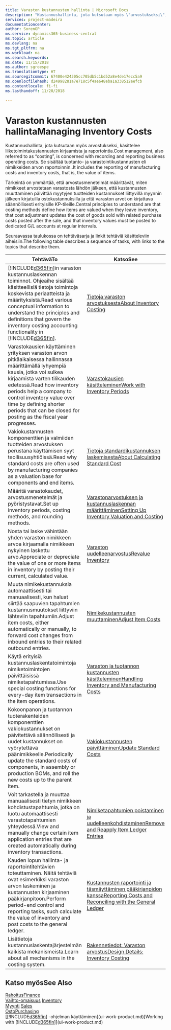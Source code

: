 ```yaml
---
title: Varaston kustannusten hallinta | Microsoft Docs
description: "Kustannushallinta, jota kutsutaan myös \"arvostukseksi\", käsittelee liiketoiminnan toimintokustannusten tallennusta ja raportointia. Se sisältää tuotanto- ja varastointikustannusten eli nimikkeiden arvon raportoinnin.."
services: project-madeira
documentationcenter: 
author: SorenGP
ms.service: dynamics365-business-central
ms.topic: article
ms.devlang: na
ms.tgt_pltfrm: na
ms.workload: na
ms.search.keywords: 
ms.date: 11/15/2018
ms.author: sgroespe
ms.translationtype: HT
ms.sourcegitcommit: 67400e424305cc705db5c1bd52a8e4de17ecc5a9
ms.openlocfilehash: d24998281a7e718c5f4ae648eba1a338512eefcb
ms.contentlocale: fi-fi
ms.lasthandoff: 11/20/2018

---
```

# <a name="managing-inventory-costs"></a><span data-ttu-id="6163b-104">Varaston kustannusten hallinta</span><span class="sxs-lookup"><span data-stu-id="6163b-104">Managing Inventory Costs</span></span>
<span data-ttu-id="6163b-105">Kustannushallinta, jota kutsutaan myös arvostukseksi, käsittelee liiketoimintakustannusten kirjaamista ja raportointia.</span><span class="sxs-lookup"><span data-stu-id="6163b-105">Cost management, also referred to as “costing”, is concerned with recording and reporting business operating costs.</span></span> <span data-ttu-id="6163b-106">Se sisältää tuotanto- ja varastointikustannusten eli nimikkeiden arvon raportoinnin..</span><span class="sxs-lookup"><span data-stu-id="6163b-106">It includes the reporting of manufacturing costs and inventory costs, that is, the value of items.</span></span>   

<span data-ttu-id="6163b-107">Tärkeintä on ymmärtää, että arvostusmenetelmät määrittävät, miten nimikkeet arvostetaan varastosta lähdön jälkeen, että kustannusten muuttaminen päivittää myytyjen tuotteiden kustannukset liittyvillä myynnin jälkeen kirjatuilla ostokustannuksilla ja että varaston arvot on kirjattava säännöllisesti erityisille KP-tileille.</span><span class="sxs-lookup"><span data-stu-id="6163b-107">Central principles to understand are that costing methods define how items are valued when they leave inventory, that cost adjustment updates the cost of goods sold with related purchase costs posted after the sale, and that inventory values must be posted to dedicated G/L accounts at regular intervals.</span></span>

<span data-ttu-id="6163b-108">Seuraavassa taulukossa on tehtäväsarja ja linkit tehtäviä käsitteleviin aiheisiin.</span><span class="sxs-lookup"><span data-stu-id="6163b-108">The following table describes a sequence of tasks, with links to the topics that describe them.</span></span>

|<span data-ttu-id="6163b-109">**Tehtävä**</span><span class="sxs-lookup"><span data-stu-id="6163b-109">**To**</span></span>|<span data-ttu-id="6163b-110">**Katso**</span><span class="sxs-lookup"><span data-stu-id="6163b-110">**See**</span></span>|  
|------------|-------------|  
|<span data-ttu-id="6163b-111">[!INCLUDE[d365fin](includes/d365fin_md.md)]in varaston kustannuslaskennan toiminnot. Ohjeaihe sisältää käsitteellisiä tietoja toimintoja koskevista periaatteista ja määrityksistä.</span><span class="sxs-lookup"><span data-stu-id="6163b-111">Read various conceptual information to understand the principles and definitions that govern the inventory costing accounting functionality in [!INCLUDE[d365fin](includes/d365fin_md.md)].</span></span>|[<span data-ttu-id="6163b-112">Tietoja varaston arvostuksesta</span><span class="sxs-lookup"><span data-stu-id="6163b-112">About Inventory Costing</span></span>](finance-learn-about-costing.md)|  
|<span data-ttu-id="6163b-113">Varastokausien käyttäminen yrityksen varaston arvon pitkäaikaisessa hallinnassa määrittämällä lyhyempiä kausia, jotka voi sulkea kirjaamista varten tilikauden edetessä.</span><span class="sxs-lookup"><span data-stu-id="6163b-113">Read how inventory periods help a company to control inventory value over time by defining shorter periods that can be closed for posting as the fiscal year progresses.</span></span>|[<span data-ttu-id="6163b-114">Varastokausien käsitteleminen</span><span class="sxs-lookup"><span data-stu-id="6163b-114">Work with Inventory Periods</span></span>](finance-how-to-work-with-inventory-periods.md)|
|<span data-ttu-id="6163b-115">Vakiokustannusten komponenttien ja valmiiden tuotteiden arvostuksen perustana käyttämisen syyt teollisuusyhtiöissä.</span><span class="sxs-lookup"><span data-stu-id="6163b-115">Read why standard costs are often used by manufacturing companies as a valuation base for components and end items.</span></span>|[<span data-ttu-id="6163b-116">Tietoja standardikustannuksen laskemisesta</span><span class="sxs-lookup"><span data-stu-id="6163b-116">About Calculating Standard Cost</span></span>](finance-about-calculating-standard-cost.md)|
|<span data-ttu-id="6163b-117">Määritä varastokaudet, arvostusmenetelmät ja pyöristystavat.</span><span class="sxs-lookup"><span data-stu-id="6163b-117">Set up inventory periods, costing methods, and rounding methods.</span></span>|[<span data-ttu-id="6163b-118">Varastonarvostuksen ja kustannuslaskennan määrittäminen</span><span class="sxs-lookup"><span data-stu-id="6163b-118">Setting Up Inventory Valuation and Costing</span></span>](finance-set-up-inventory-valuation-and-costing.md)|
|<span data-ttu-id="6163b-119">Nosta tai laske vähintään yhden varaston nimikkeen arvoa kirjaamalla nimikkeen nykyinen laskettu arvo.</span><span class="sxs-lookup"><span data-stu-id="6163b-119">Appreciate or depreciate the value of one or more items in inventory by posting their current, calculated value.</span></span>|[<span data-ttu-id="6163b-120">Varaston uudelleenarvostus</span><span class="sxs-lookup"><span data-stu-id="6163b-120">Revalue Inventory</span></span>](inventory-how-revalue-inventory.md)|
|<span data-ttu-id="6163b-121">Muuta nimikekustannuksia automaattisesti tai manuaalisesti, kun haluat siirtää saapuvien tapahtumien kustannusmuutokset liittyviin lähteviin tapahtumiin.</span><span class="sxs-lookup"><span data-stu-id="6163b-121">Adjust item costs, either automatically or manually, to forward cost changes from inbound entries to their related outbound entries.</span></span>|[<span data-ttu-id="6163b-122">Nimikekustannusten muuttaminen</span><span class="sxs-lookup"><span data-stu-id="6163b-122">Adjust Item Costs</span></span>](inventory-how-adjust-item-costs.md)|
|<span data-ttu-id="6163b-123">Käytä erityisiä kustannuslaskentatoimintoja nimiketoimintojen päivittäisissä nimiketapahtumissa.</span><span class="sxs-lookup"><span data-stu-id="6163b-123">Use special costing functions for every-day item transactions in the item operations.</span></span>|[<span data-ttu-id="6163b-124">Varaston ja tuotannon kustannusten käsitteleminen</span><span class="sxs-lookup"><span data-stu-id="6163b-124">Handling Inventory and Manufacturing Costs</span></span>](finance-handle-inventory-and-manufacturing-costs.md)|  
|<span data-ttu-id="6163b-125">Kokoonpanon ja tuotannon tuoterakenteiden komponenttien vakiokustannukset on päivitettävä säännöllisesti ja uudet kustannukset on vyörytettävä päänimikkeelle.</span><span class="sxs-lookup"><span data-stu-id="6163b-125">Periodically update the standard costs of components, in assembly or production BOMs, and roll the new costs up to the parent item.</span></span>|[<span data-ttu-id="6163b-126">Vakiokustannusten päivittäminen</span><span class="sxs-lookup"><span data-stu-id="6163b-126">Update Standard Costs</span></span>](finance-how-to-update-standard-costs.md)|
|<span data-ttu-id="6163b-127">Voit tarkastella ja muuttaa manuaalisesti tietyn nimikkeen kohdistustapahtumia, jotka on luotu automaattisesti varastotapahtumien yhteydessä.</span><span class="sxs-lookup"><span data-stu-id="6163b-127">View and manually change certain item application entries that are created automatically during inventory transactions.</span></span>|[<span data-ttu-id="6163b-128">Nimiketapahtumien poistaminen ja uudelleenkohdistaminen</span><span class="sxs-lookup"><span data-stu-id="6163b-128">Remove and Reapply Item Ledger Entries</span></span>](finance-how-to-remove-and-reapply-item-entries.md)|
|<span data-ttu-id="6163b-129">Kauden lopun hallinta- ja raportointitehtävien toteuttaminen. Näitä tehtäviä ovat esimerkiksi varaston arvon laskeminen ja kustannusten kirjaaminen pääkirjanpitoon.</span><span class="sxs-lookup"><span data-stu-id="6163b-129">Perform period-end control and reporting tasks, such calculate the value of inventory and post costs to the general ledger.</span></span>|[<span data-ttu-id="6163b-130">Kustannusten raportointi ja täsmäyttäminen pääkirjanpidon kanssa</span><span class="sxs-lookup"><span data-stu-id="6163b-130">Reporting Costs and Reconciling with the General Ledger</span></span>](finance-report-costs-and-reconcile-with-the-general-ledger.md)|
|<span data-ttu-id="6163b-131">Lisätietoja kustannuslaskentajärjestelmän kaikista mekanismeista.</span><span class="sxs-lookup"><span data-stu-id="6163b-131">Learn about all mechanisms in the costing system.</span></span>|[<span data-ttu-id="6163b-132">Rakennetiedot: Varaston arvostus</span><span class="sxs-lookup"><span data-stu-id="6163b-132">Design Details: Inventory Costing</span></span>](design-details-inventory-costing.md)|  

## <a name="see-also"></a><span data-ttu-id="6163b-133">Katso myös</span><span class="sxs-lookup"><span data-stu-id="6163b-133">See Also</span></span>  
 [<span data-ttu-id="6163b-134">Rahoitus</span><span class="sxs-lookup"><span data-stu-id="6163b-134">Finance</span></span>](finance.md)  
 <span data-ttu-id="6163b-135">[Vaihto-omaisuus](inventory-manage-inventory.md) </span><span class="sxs-lookup"><span data-stu-id="6163b-135">[Inventory](inventory-manage-inventory.md) </span></span>  
 <span data-ttu-id="6163b-136">[Myynti](sales-manage-sales.md) </span><span class="sxs-lookup"><span data-stu-id="6163b-136">[Sales](sales-manage-sales.md) </span></span>  
 [<span data-ttu-id="6163b-137">Osto</span><span class="sxs-lookup"><span data-stu-id="6163b-137">Purchasing</span></span>](purchasing-manage-purchasing.md)  
 <span data-ttu-id="6163b-138">[[!INCLUDE[d365fin](includes/d365fin_md.md)] -ohjelman käyttäminen](ui-work-product.md)</span><span class="sxs-lookup"><span data-stu-id="6163b-138">[Working with [!INCLUDE[d365fin](includes/d365fin_md.md)]](ui-work-product.md)</span></span>

